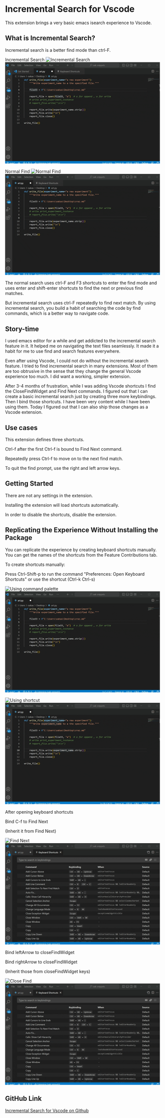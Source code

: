 # Incremental Search for Vscode

This extension brings a very basic emacs isearch experience to Vscode.

## What is Incremental Search?

Incremental search is a better find mode than ctrl-F.

Incremental Search
![Incremental Search](https://imgur.com/a/VUtTeH0)
![Alt text](./images/isearch.gif)

Normal Find
![Normal Find](https://imgur.com/a/2rRlajD)
![Alt text](./images/find.gif)

The normal search uses ctrl-F and F3 shortcuts to enter the find mode and
uses enter and shift-enter shortcuts to find the next or previous find matches.

But incremental search uses ctrl-F repeatedly to find next match.
By using incremental search, you build a habit of searching 
the code by find commands, which is a better way to navigate code.

## Story-time

I used emacs editor for a while and get addicted to the incremental search 
feature in it. It helped me on navigating the text files seamlessly. 
It made it a habit for me to use find and search features everywhere.

Even after using Vscode, I could not do without the incremental search feature. 
I tried to find incremental search in many extensions. Most of them are too obtrusive
in the sense that they change the general Vscode experience too much. 
I did want a working, simpler extension.

After 3-4 months of frustration, while I was adding Vscode shortcuts I find the CloseFindWidget and Find Next commands. I figured out that I can create a basic
incremental search just by creating three more keybindings. Then I bind those
shortcuts. I have been very content while I have been using them.
Today I figured out that I can also ship those changes as a Vscode extension.

## Use cases

This extension defines three shortcuts.

Ctrl-f after the first Ctrl-f is bound to Find Next command.

Repeatedly press Ctrl-f to move on to the next find match.

To quit the find prompt, use the right and left arrow keys.

## Getting Started

There are not any settings in the extension.

Installing the extension will load shortcuts automatically.

In order to disable the shortcuts, disable the extension.

## Replicating the Experience Without Installing the Package

You can replicate the experience by creating keyboard shortcuts manually.
You can get the names of the shortcuts from the Feature Contributions tab. 

To create shortcuts manually:

Press Ctrl-Shift-p to run the command "Preferences: Open Keyboard Shortcuts"
or use the shortcut (Ctrl-k Ctrl-s)

![Using command palette](https://imgur.com/a/4A27y29)
![Alt text](./images/palette.gif)

![Using shortcut](https://imgur.com/a/YjDipGi)
![Alt text](./images/shortcut.gif)

After opening keyboard shortcuts

Bind C-f to Find Next

(Inherit it from <enter> Find Next)

![Find Next](https://imgur.com/a/rpxPPOi)
![Alt text](./images/find%20next.gif)

Bind leftArrow to closeFindWidget

Bind rightArrow to closeFindWidget

(Inherit those from <escape> closeFindWidget keys)

![Close Find](https://imgur.com/a/nWUVd58)
![Alt text](./images/close%20find.gif)

## GitHub Link

[Incremental Search for Vscode on Github](https://github.com/oakasapoglu/incremental-search-for-vscode)
